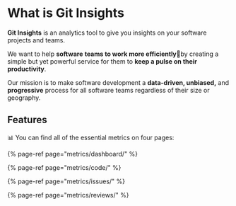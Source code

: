 # What is Git Insights

**Git Insights** is an analytics tool to give you insights on your software projects and teams.

We want to help **software** **teams to work more efficiently**🤝by creating a simple but yet powerful service for them to **keep a pulse on their productivity**.

Our mission is to make software development a **data-driven, unbiased,** and **progressive** process for all software teams regardless of their size or geography.

## Features

📊 You can find all of the essential metrics on four pages:

{% page-ref page="metrics/dashboard/" %}

{% page-ref page="metrics/code/" %}

{% page-ref page="metrics/issues/" %}

{% page-ref page="metrics/reviews/" %}

